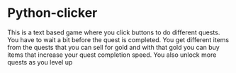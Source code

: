 # Python-clicker
This is a text based game where you click buttons to do different quests. You have to wait a bit before the quest is completed. You get different items from the quests that you can sell for gold and with that gold you can buy items that increase your quest completion speed. You also unlock more quests as you level up

